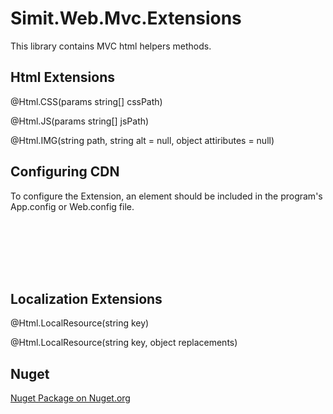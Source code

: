 # Simit.Web.Mvc.Extensions

This library contains MVC html helpers methods.

## Html Extensions

@Html.CSS(params string[] cssPath)

@Html.JS(params string[] jsPath)

@Html.IMG(string path, string alt = null, object attiributes = null)


## Configuring CDN

To configure the Extension, an <appSettings> element should be included in the program's App.config or Web.config file.

<code>
<?xml version="1.0" encoding="utf-8" ?>
<configuration>
  <appSettings>
    <add key="simit:cdn:url" value="http://domain..." />
	
</code>




## Localization Extensions

@Html.LocalResource(string key)

@Html.LocalResource(string key, object replacements)


## Nuget


[Nuget Package on Nuget.org](https://www.nuget.org/packages/Simit.Web.Mvc.Extensions/)

